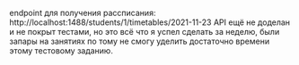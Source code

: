 endpoint для получения рассписания: http://localhost:1488/students/1/timetables/2021-11-23 
API ещё не доделан и не покрыт тестами, но это всё что я успел сделать за неделю, были запары на занятиях по тому не смогу уделить достаточно времени этому тестовому заданию.
